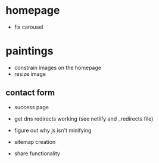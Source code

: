 # homepage
- fix carousel

# paintings
- constrain images on the homepage
- resize image

## contact form
- success page

- get dns redirects working (see netlify and _redirects file)
- figure out why js isn't minifying
- sitemap creation
- share functionality
